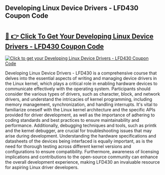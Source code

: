 ## Developing Linux Device Drivers - LFD430 Coupon Code

# <h2><a href="https://gitdownloader.com/linuxfoundation.php">🔗 👉 Click To Get Your Developing Linux Device Drivers - LFD430 Coupon Code</a></h2>

[![Click to get your Developing Linux Device Drivers - LFD430 Coupon Code](https://gitdownloader.com/linuxfoundation.jpg)](https://gitdownloader.com/linuxfoundation.php)

Developing Linux Device Drivers - LFD430 is a comprehensive course that delves into the essential aspects of writing and managing device drivers in the Linux kernel, which plays a critical role in enabling hardware devices to communicate effectively with the operating system. Participants should consider the various types of drivers, such as character, block, and network drivers, and understand the intricacies of kernel programming, including memory management, synchronization, and handling interrupts. It's vital to familiarize oneself with the Linux kernel architecture and the specific APIs provided for driver development, as well as the importance of adhering to coding standards and best practices to ensure maintainability and performance. Additionally, debugging techniques and tools, such as printk and the kernel debugger, are crucial for troubleshooting issues that may arise during development. Understanding the hardware specifications and datasheets of the devices being interfaced is equally important, as is the need for thorough testing across different kernel versions and configurations to ensure compatibility. Furthermore, awareness of licensing implications and contributions to the open-source community can enhance the overall development experience, making LFD430 an invaluable resource for aspiring Linux driver developers.